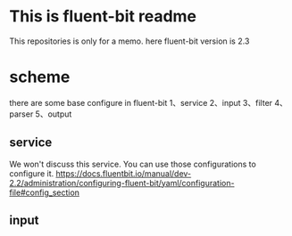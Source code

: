 # This is fluent-bit readme
This repositories is only for a memo. here fluent-bit version is 2.3

# scheme
there are some base configure in fluent-bit 
1、service
2、input
3、filter
4、parser
5、output


## service 
We won't discuss this service. You can use those configurations to configure it.
https://docs.fluentbit.io/manual/dev-2.2/administration/configuring-fluent-bit/yaml/configuration-file#config_section

## input 
